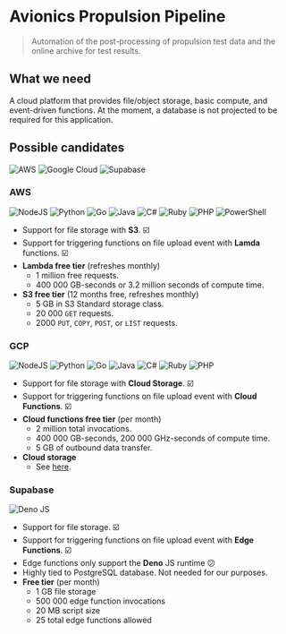 # Avionics Propulsion Pipeline

> Automation of the post-processing of propulsion test data and the online archive for test results.

## What we need

A cloud platform that provides file/object storage, basic compute, and event-driven functions.
At the moment, a database is not projected to be required for this application.

## Possible candidates

![AWS](https://img.shields.io/badge/AWS-%23FF9900.svg?style=for-the-badge&logo=amazon&logoColor=white)
![Google Cloud](https://img.shields.io/badge/GoogleCloud-%234285F4.svg?style=for-the-badge&logo=google-cloud&logoColor=white)
![Supabase](https://img.shields.io/badge/Supabase-3ECF8E?style=for-the-badge&logo=supabase&logoColor=white)

### AWS

![NodeJS](https://img.shields.io/badge/node.js-6DA55F?style=for-the-badge&logo=node.js&logoColor=white)
![Python](https://img.shields.io/badge/python-3670A0?style=for-the-badge&logo=python&logoColor=ffdd54)
![Go](https://img.shields.io/badge/go-%2300ADD8.svg?style=for-the-badge&logo=go&logoColor=white)
![Java](https://img.shields.io/badge/java-%23ED8B00.svg?style=for-the-badge&logo=openjdk&logoColor=white)
![C#](https://img.shields.io/badge/c%23-%23239120.svg?style=for-the-badge&logo=csharp&logoColor=white)
![Ruby](https://img.shields.io/badge/ruby-%23CC342D.svg?style=for-the-badge&logo=ruby&logoColor=white)
![PHP](https://img.shields.io/badge/php-%23777BB4.svg?style=for-the-badge&logo=php&logoColor=white)
![PowerShell](https://img.shields.io/badge/PowerShell-%235391FE.svg?style=for-the-badge&logo=powershell&logoColor=white)

- Support for file storage with **S3**. ☑️
- Support for triggering functions on file upload event with **Lamda** functions. ☑️
- **Lambda free tier** (refreshes monthly)
  - 1 million free requests.
  - 400 000 GB-seconds or 3.2 million seconds of compute time.
- **S3 free tier** (12 months free, refreshes monthly)
  - 5 GB in S3 Standard storage class.
  - 20 000 `GET` requests.
  - 2000 `PUT`, `COPY`, `POST`, or `LIST` requests.

### GCP

![NodeJS](https://img.shields.io/badge/node.js-6DA55F?style=for-the-badge&logo=node.js&logoColor=white)
![Python](https://img.shields.io/badge/python-3670A0?style=for-the-badge&logo=python&logoColor=ffdd54)
![Go](https://img.shields.io/badge/go-%2300ADD8.svg?style=for-the-badge&logo=go&logoColor=white)
![Java](https://img.shields.io/badge/java-%23ED8B00.svg?style=for-the-badge&logo=openjdk&logoColor=white)
![C#](https://img.shields.io/badge/c%23-%23239120.svg?style=for-the-badge&logo=csharp&logoColor=white)
![Ruby](https://img.shields.io/badge/ruby-%23CC342D.svg?style=for-the-badge&logo=ruby&logoColor=white)
![PHP](https://img.shields.io/badge/php-%23777BB4.svg?style=for-the-badge&logo=php&logoColor=white)

- Support for file storage with **Cloud Storage**. ☑️
- Support for triggering functions on file upload event with **Cloud Functions**. ☑️
- **Cloud functions free tier** (per month)
  - 2 million total invocations.
  - 400 000 GB-seconds, 200 000 GHz-seconds of compute time.
  - 5 GB of outbound data transfer.
- **Cloud storage**
  - See <a href="https://cloud.google.com/storage?_gl=1*xbsxwu*_up*MQ..&gclid=Cj0KCQiAgdC6BhCgARIsAPWNWH1j71W_CebJk7Pk1C9a4ZV-6Eou-4d87-X6XkKMoFi9fVzs6Lf6NxwaAqgKEALw_wcB&gclsrc=aw.ds&hl=en">here</a>.

### Supabase

![Deno JS](https://img.shields.io/badge/deno%20js-000000?style=for-the-badge&logo=deno&logoColor=white)

- Support for file storage. ☑️
- Support for triggering functions on file upload event with **Edge Functions**. ☑️
- Edge functions only support the **Deno** JS runtime 😕
- Highly tied to PostgreSQL database. Not needed for our purposes.
- **Free tier** (per month)
  - 1 GB file storage
  - 500 000 edge function invocations
  - 20 MB script size
  - 25 total edge functions allowed
